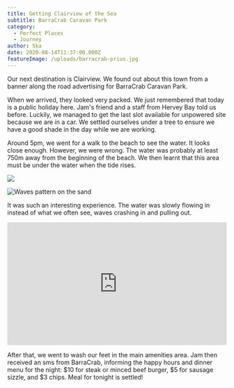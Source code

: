 ```yaml
---
title: Getting Clairview of the Sea
subtitle: BarraCrab Caravan Park
category:
  - Perfect Places
  - Journey
author: Ska
date: 2020-08-14T11:37:00.000Z
featureImage: /uploads/barracrab-prius.jpg
---
```

Our next destination is Clairview. We found out about this town from a banner along the road advertising for BarraCrab Caravan Park.

When we arrived, they looked very packed. We just remembered that today is a public holiday here. Jam's friend and a staff from Hervey Bay told us before. Luckily, we managed to get the last slot available for unpowered site because we are in a car. We settled ourselves under a tree to ensure we have a good shade in the day while we are working. 

Around 5pm, we went for a walk to the beach to see the water. It looks close enough. However, we were wrong. The water was probably at least 750m away from the beginning of the beach. We then learnt that this area must be under the water when the tide rises.

![](/uploads/barracrab1.jpg)

![Waves pattern on the sand](/uploads/barracrab2.jpg)

It was such an interesting experience. The water was slowly flowing in instead of what we often see, waves crashing in and pulling out.

<div style="width:100%;height:0;padding-bottom:56%;position:relative;"><iframe src="https://giphy.com/embed/iIkTLLf1bDHTqnPxpI" width="100%" height="100%" style="position:absolute" frameBorder="0" class="giphy-embed" allowFullScreen></iframe></div>

After that, we went to wash our feet in the main amenities area. Jam then received an sms from BarraCrab, informing the happy hours and dinner menu for the night: $10 for steak or minced beef burger, $5 for sausage sizzle, and $3 chips. Meal for tonight is settled!